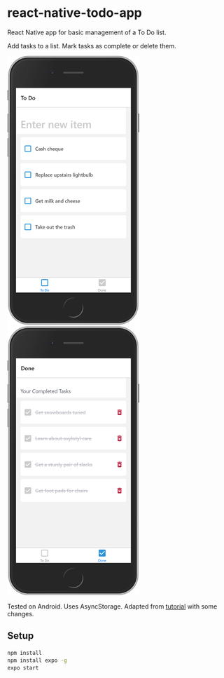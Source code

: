 # react-native-todo-app

React Native app for basic management of a To Do list.

Add tasks to a list. Mark tasks as complete or delete them.

[![To Do App Screenshot](./screenshots/react-native-todo-screen1_s.png)](./screenshots/react-native-todo-screen1.png)
[![To Do App Screenshot](./screenshots/react-native-todo-screen2_s.png)](./screenshots/react-native-todo-screen2.png)

Tested on Android. Uses AsyncStorage. Adapted from [tutorial](https://pusher.com/tutorials/build-to-do-app-react-native-expo) with some changes.

## Setup

```bash
npm install
npm install expo -g
expo start
```
